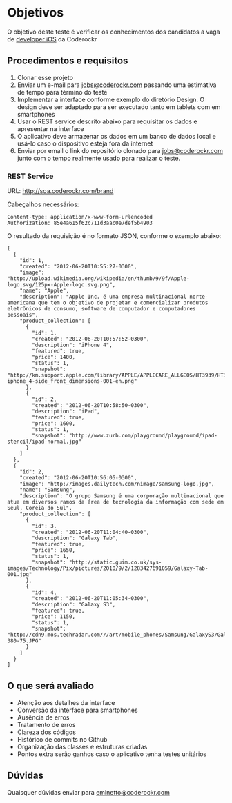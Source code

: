 # Objetivos

O objetivo deste teste é verificar os conhecimentos dos candidatos a vaga de [developer iOS](https://gist.github.com/xorna/623f57409837d8998416) da Coderockr

## Procedimentos e requisitos

1. Clonar esse projeto
2. Enviar um e-mail para jobs@coderockr.com passando uma estimativa de tempo para término do teste
2. Implementar a interface conforme exemplo do diretório Design. O design deve ser adaptado para ser executado tanto em tablets com em smartphones
3. Usar o REST service descrito abaixo para requisitar os dados e apresentar na interface
4. O aplicativo deve armazenar os dados em um banco de dados local e usá-lo caso o dispositivo esteja fora da internet
4. Enviar por email o link do repositório clonado para jobs@coderockr.com junto com o tempo realmente usado para realizar o teste. 

### REST Service

URL: http://soa.coderockr.com/brand

Cabeçalhos necessários: 

```
Content-type: application/x-www-form-urlencoded
Authorization: 85e4a615f62c711d3aac0e7def5b4903
```

O resultado da requisição é no formato JSON, conforme o exemplo abaixo:

```
[
  {
    "id": 1,
    "created": "2012-06-20T10:55:27-0300",
    "image": "http://upload.wikimedia.org/wikipedia/en/thumb/9/9f/Apple-logo.svg/125px-Apple-logo.svg.png",
    "name": "Apple",
    "description": "Apple Inc. é uma empresa multinacional norte-americana que tem o objetivo de projetar e comercializar produtos eletrônicos de consumo, software de computador e computadores pessoais",
    "product_collection": [
      {
        "id": 1,
        "created": "2012-06-20T10:57:52-0300",
        "description": "iPhone 4",
        "featured": true,
        "price": 1400,
        "status": 1,
        "snapshot": "http://km.support.apple.com/library/APPLE/APPLECARE_ALLGEOS/HT3939/HT3939-iphone_4-side_front_dimensions-001-en.png"
      },
      {
        "id": 2,
        "created": "2012-06-20T10:58:50-0300",
        "description": "iPad",
        "featured": true,
        "price": 1600,
        "status": 1,
        "snapshot": "http://www.zurb.com/playground/playground/ipad-stencil/ipad-normal.jpg"
      }
    ]
  },
  {
    "id": 2,
    "created": "2012-06-20T10:56:05-0300",
    "image": "http://images.dailytech.com/nimage/samsung-logo.jpg",
    "name": "Samsung",
    "description": "O grupo Samsung é uma corporação multinacional que atua em diversos ramos da área de tecnologia da informação com sede em Seul, Coreia do Sul",
    "product_collection": [
      {
        "id": 3,
        "created": "2012-06-20T11:04:40-0300",
        "description": "Galaxy Tab",
        "featured": true,
        "price": 1650,
        "status": 1,
        "snapshot": "http://static.guim.co.uk/sys-images/Technology/Pix/pictures/2010/9/2/1283427691059/Galaxy-Tab-001.jpg"
      },
      {
        "id": 4,
        "created": "2012-06-20T11:05:34-0300",
        "description": "Galaxy S3",
        "featured": true,
        "price": 1150,
        "status": 1,
        "snapshot": "http://cdn9.mos.techradar.com///art/mobile_phones/Samsung/GalaxyS3/Galaxy%20Fire/Samsung_Galaxy_S3_08-380-75.JPG"
      }
    ]
  }
] 
```

## O que será avaliado

- Atenção aos detalhes da interface
- Conversão da interface para smartphones
- Ausência de erros
- Tratamento de erros 
- Clareza dos códigos 
- Histórico de commits no Github
- Organização das classes e estruturas criadas
- Pontos extra serão ganhos caso o aplicativo tenha testes unitários

## Dúvidas

Quaisquer dúvidas enviar para eminetto@coderockr.com


